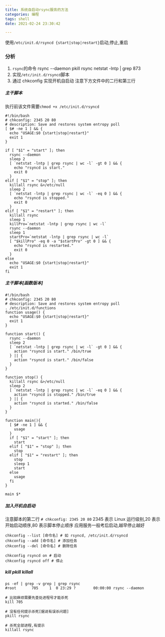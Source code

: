 ```yaml
---
title: 系统自启动rsync服务的方法
categories: 编程
tags: shell
date: 2021-02-24 23:30:42

---
```


使用`/etc/init.d/rsyncd {start|stop|restart}`启动,停止,重启

### 分析

1. `rsync`的命令
   rsync --daemon
   pkill rsync
   netstat -lntp | grep 873
2. 实现`/etc/init.d/rsyncd`脚本
3. 通过 chkconfig 实现开机自启动
   注意下方文件中的二行和第三行

##### 主干脚本

执行前该文件需要`chmod +x /etc/init.d/rsyncd`

```shell
#!/bin/bash
# chkconfig: 2345 20 80
# description: Save and restores system entropy poll
[ $# -ne 1 ] && {
  echo "USAGE:$0 {start|stop|restart}"
  exit 1
}

if [ "$1" = "start" ]; then
  rsync --daemon
  sleep 2
  [ `netstat -lntp | grep rsync | wc -l` -gt 0 ] && {
    echo "rsyncd is start."
    exit 0
  }
elif [ "$1" = "stop" ]; then
  killall rsync &>/etc/null
  sleep 2
  [ `netstat -lntp | grep rsync | wc -l` -eq 0 ] && {
    echo "rsyncd is stopped."
    exit 0
  }
elif [ "$1" = "restart" ]; then
  killall rsync
  sleep 1
  killPro=`netstat -lntp | grep rsync | wc -l`
  rsync --daemon
  sleep 1
  startPro=`netstat -lntp | grep rsync | wc -l`
  [ "$killPro" -eq 0 -a "$startPro" -gt 0 ] && {
    echo "rsyncd is restarted."
    exit 0
  }
else
  echo "USAGE:$0 {start|stop|restart}"
  exit 1
fi
```

##### 主干脚本[函数版本]

```shell
#!/bin/bash
# chkconfig: 2345 20 80
# description: Save and restores system entropy poll
. /etc/init.d/functions
function usage() {
  echo "USAGE:$0 {start|stop|restart}"
  exit 1
}

function start() {
  rsync --daemon
  sleep 2
  [ `netstat -lntp | grep rsync | wc -l` -gt 0 ] && {
    action "rsyncd is start." /bin/true
  } || {
    action "rsyncd is start." /bin/false
  }
}

function stop() {
  killall rsync &>/etc/null
  sleep 2
  [ `netstat -lntp | grep rsync | wc -l` -eq 0 ] && {
    action "rsyncd is stopped." /bin/true
  } || {
    action "rsyncd is started." /bin/false
  }
}

function main(){
  [ $# -ne 1 ] && {
    usage
  }
  if [ "$1" = "start" ]; then
    start
  elif [ "$1" = "stop" ]; then
    stop
  elif [ "$1" = "restart" ]; then
    stop
    sleep 1
    start
  else
    usage
  fi
}

main $*
```

##### 加入开机自启动

注意脚本的第二行
`# chkconfig: 2345 20 80`
2345 表示 Linux 运行级别,20 表示开始启动顺序,80 表示脚本停止顺序
应用服务一般考后启动,越早停止越好

```shell
chkconfig --list [命令名] # 如 rsyncd, /etc/init.d/rsyncd
chkconfig --add [命令名] # 添加任务
chkconfig --del [命令名] # 删除任务

chkconfig rsyncd on # 启动
chkconfig rsyncd off # 停止
```

##### kill pkill killall

```shell
ps -ef | grep -v grep | grep rsync
#root       705     1  0 23:29 ?        00:00:00 rsync --daemon

# 比较麻烦需要先查处进程号才能杀死
kill 705

# 没有任何提示杀死[据说有误杀问题]
pkill rsync

# 杀死全部进程,有提示
killall rsync
```
